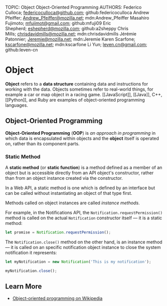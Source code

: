 TOPIC: Object
       Object-Oriented Programming
AUTHORS: Federico Culloca; federicoculloca@github.com; github:federicoculloca
         Andrew Pfeiffer; Andrew_Pfeiffer@mozilla.net; mdn:Andrew_Pfeiffer
         Masahiro Fujimoto; mfujimot@gmail.com; github:mfuji09
         Eric Shepherd; eshepherd@mozilla.com; github:a2sheppy
         Chris Mills; chrisdavidmills@mozilla.net; mdn:chrisdavidmills
         Jérémie Patonnier; Jeremie@mozilla.net; mdn:Jeremie
         Karen Scarfone; kscarfone@mozilla.net; mdn:kscarfone
         Li Yun; leven.cn@gmail.com; github:leven-cn

# Object

**Object** refers to a **data structure** containing data and instructions for working with the data.
Objects sometimes refer to real-world things, for example a car or map object in a racing game.
[[JavaScript]], [[Java]], C++, [[Python]], and Ruby are examples of object-oriented programming languages.

## Object-Oriented Programming

**Object-Oriented Programming** (**OOP**) is *an approach in programming* in which data is encapsulated
within objects and the **object** itself is operated on, rather than its component parts.

### Static Method

A **static method** (or **static function**) is a method defined as a member of an object but is accessible
directly from an API object's constructor, rather than from an object instance created via the constructor.

In a Web API, a static method is one which is defined by an interface but can be called
without instantiating an object of that type first.

Methods called on object instances are called *instance methods*.

For example, in the Notifications API, the `Notification.requestPermission()` method is called on
the actual `Notification` constructor itself — it is a static method:

```javascript
let promise = Notification.requestPermission();
```

The `Notification.close()` method on the other hand, is an instance method — it is called on
an specific notification object instance to close the system notification it represents:

```javascript
let myNotification = new Notification('This is my notification');

myNotification.close();
```

## Learn More

- [Object-oriented programming on Wikipedia](https://en.wikipedia.org/wiki/Object-oriented%20programming)
